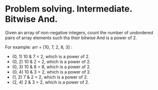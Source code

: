 # Problem solving. Intermediate. Bitwise And.

Given an array of non-negative integers, count the number of undordered pairs of array elements such tha their bitwise And is a power of 2.

For example:
arr = [10, 7, 2, 8, 3] :
- (0, 1) 10 & 7 = 2, which is a power of 2.
- (0, 2) 10 & 2 = 2, which is a power of 2.
- (0, 3) 10 & 8 = 8, which is a power of 2.
- (0, 4) 10 & 3 = 2, which is a power of 2.
- (1, 2) 7 & 2 = 2, which is a power of 2.
- (2, 4) 2 & 3 = 2, which is a power of 2.
